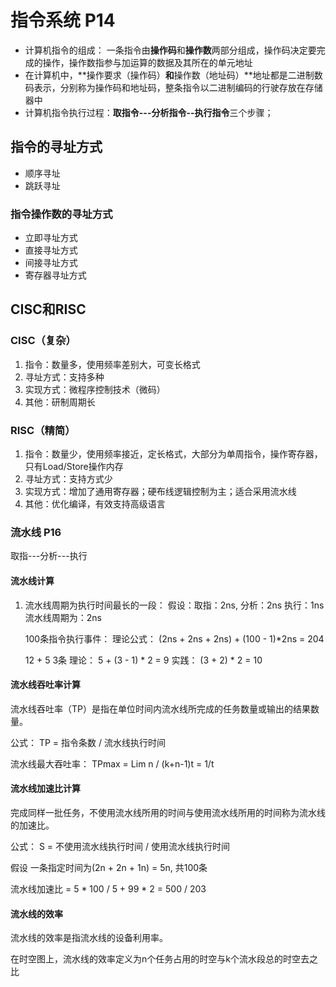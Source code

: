 # 指令系统 P14

- 计算机指令的组成： 一条指令由**操作码**和**操作数**两部分组成，操作码决定要完成的操作，操作数指参与加运算的数据及其所在的单元地址
- 在计算机中，**操作要求（操作码）**和**操作数（地址码）**地址都是二进制数码表示，分别称为操作码和地址码，整条指令以二进制编码的行驶存放在存储器中
- 计算机指令执行过程：**取指令---分析指令--执行指令**三个步骤；

## 指令的寻址方式
- 顺序寻址
- 跳跃寻址

### 指令操作数的寻址方式
- 立即寻址方式
- 直接寻址方式
- 间接寻址方式
- 寄存器寻址方式


## CISC和RISC

### CISC（复杂）
1. 指令：数量多，使用频率差别大，可变长格式
2. 寻址方式：支持多种
3. 实现方式：微程序控制技术（微码）
4. 其他：研制周期长

### RISC（精简）

1. 指令：数量少，使用频率接近，定长格式，大部分为单周指令，操作寄存器，只有Load/Store操作内存
2. 寻址方式：支持方式少
3. 实现方式：增加了通用寄存器；硬布线逻辑控制为主；适合采用流水线
4. 其他：优化编译，有效支持高级语言


### 流水线 P16
取指---分析---执行

#### 流水线计算

1. 流水线周期为执行时间最长的一段： 
   假设：取指：2ns, 分析：2ns 执行：1ns
   流水线周期为：2ns

    100条指令执行事件：
    理论公式：
   (2ns + 2ns + 2ns) + (100 - 1)*2ns = 204

    12 + 5
    3条
    理论：
    5 + (3 - 1) * 2 = 9
    实践：
    (3 + 2) * 2 = 10


#### 流水线吞吐率计算

流水线吞吐率（TP）是指在单位时间内流水线所完成的任务数量或输出的结果数量。

公式：
TP = 指令条数 / 流水线执行时间

流水线最大吞吐率：
TPmax = Lim n / (k+n-1)t = 1/t

#### 流水线加速比计算

完成同样一批任务，不使用流水线所用的时间与使用流水线所用的时间称为流水线的加速比。

公式：
S = 不使用流水线执行时间 / 使用流水线执行时间

假设 一条指定时间为(2n + 2n + 1n) = 5n, 共100条

流水线加速比 = 5 * 100 / 5 + 99 * 2 = 500 / 203 


#### 流水线的效率

流水线的效率是指流水线的设备利用率。

在时空图上，流水线的效率定义为n个任务占用的时空与k个流水段总的时空去之比

